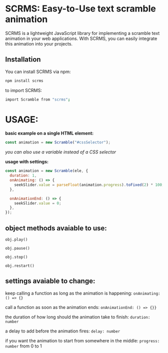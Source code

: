 # SCRMS: Easy-to-Use text scramble animation

SCRMS is a lightweight JavaScript library for implementing a scramble text animation in your web applications. With SCRMS, you can easily integrate this animation into your projects.


## Installation

You can install SCRMS via npm:

```bash
npm install scrms 
```

to import SCRMS:
```bash
import Scramble from "scrms";
```

##

# USAGE:

**basic example on a single HTML element:**

```JavaScript
const animation = new Scramble("#cssSelector");
```
_you can also use a variable instead of a CSS selector_


**usage with settings:**

```JavaScript
const animation = new Scramble(ele, {
  duration: 1,
  onAnimating: () => {
    seekSlider.value = parseFloat(animation.progress).toFixed(2) * 100;
  },

  onAnimationEnd: () => {
    seekSlider.value = 0;
  },
});
```

##

## object methods avaiable to use:

`obj.play()`

`obj.pause()`

`obj.stop()`

`obj.restart()`

##

## settings avaiable to change:

keep calling a function as long as the animation is happening:
`onAnimating: () => {}`

call a function as soon as the animation ends:
`onAnimationEnd: () => {}}`

the duration of how long should the animation take to finish:
`duration: number`

a delay to add before the animation fires:
`delay: number` 

if you want the animation to start from somewhere in the middle: 
`progress: number` from 0 to 1


##
